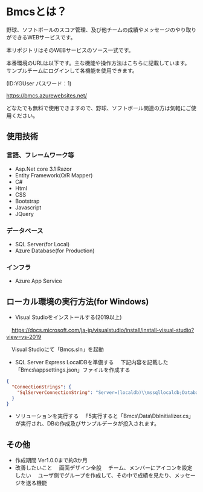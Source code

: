 # Bmcsとは？

野球、ソフトボールのスコア管理、及び他チームの成績やメッセージのやり取りができるWEBサービスです。

本リポジトリはそのWEBサービスのソース一式です。

本番環境のURLは以下です。主な機能や操作方法はこちらに記載しています。
サンプルチームにログインして各機能を使用できます。

(ID:YGUser パスワード：1)

https://bmcs.azurewebsites.net/

どなたでも無料で使用できますので、野球、ソフトボール関連の方は気軽にご使用ください。

## 使用技術
### 言語、フレームワーク等
- Asp.Net core 3.1 Razor
- Entity Framework(O/R Mapper)
- C#
- Html
- CSS
- Bootstrap
- Javascript
- JQuery

### データベース
- SQL Server(for Local)
- Azure Database(for Production)

### インフラ
- Azure App Service

## ローカル環境の実行方法(for Windows)
- Visual Studioをインストールする(2019以上)

　https://docs.microsoft.com/ja-jp/visualstudio/install/install-visual-studio?view=vs-2019
 
　Visual Studioにて「Bmcs.sln」を起動

- SQL Server Express LocalDBを準備する
　下記内容を記載した「Bmcs\appsettings.json」ファイルを作成する
```json
{
  "ConnectionStrings": {
    "SqlServerConnectionString": "Server=(localdb)\\mssqllocaldb;Database=Bmcs;Trusted_Connection=True;MultipleActiveResultSets=true"
  }
}
```
- ソリューションを実行する
　F5実行すると「Bmcs\Data\DbInitializer.cs」が実行され、DBの作成及びサンプルデータが投入されます。

## その他
- 作成期間
  Ver1.0.0まで約3か月
- 改善したいこと
　画面デザイン全般
　チーム、メンバーにアイコンを設定したい
　ユーザ側でグループを作成して、その中で成績を見たり、メッセージを送る機能
